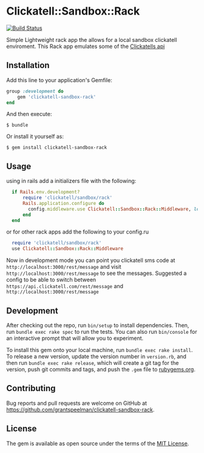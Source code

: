 # Clickatell::Sandbox::Rack

[![Build Status](https://travis-ci.org/grantspeelman/clickatell-sandbox-rack.svg?branch=master)](https://travis-ci.org/grantspeelman/clickatell-sandbox-rack)

Simple Lightweight rack app the allows for a local sandbox clickatell enviroment.
This Rack app emulates some of the [Clickatells api](https://www.clickatell.com/help/apidocs/)

## Installation

Add this line to your application's Gemfile:

```ruby
group :development do
    gem 'clickatell-sandbox-rack'
end
```

And then execute:

    $ bundle

Or install it yourself as:

    $ gem install clickatell-sandbox-rack

## Usage

using in rails add a initializers file with the following:

```ruby
  if Rails.env.development?
      require 'clickatell/sandbox/rack'
      Rails.application.configure do
        config.middleware.use Clickatell::Sandbox::Rack::Middleware, logger: Rails.logger
      end
  end
```
or for other rack apps add the following to your config.ru

```ruby
  require 'clickatell/sandbox/rack'
  use Clickatell::Sandbox::Rack::Middleware
```

Now in development mode you can point you clickatell sms code at `http://localhost:3000/rest/message` and
visit `http://localhost:3000/rest/message` to see the messages.
Suggested a config to be able to switch between `https://api.clickatell.com/rest/message` and `http://localhost:3000/rest/message`

## Development

After checking out the repo, run `bin/setup` to install dependencies. Then, run `bundle exec rake spec` to run the tests. You can also run `bin/console` for an interactive prompt that will allow you to experiment.

To install this gem onto your local machine, run `bundle exec rake install`. To release a new version, update the version number in `version.rb`, and then run `bundle exec rake release`, which will create a git tag for the version, push git commits and tags, and push the `.gem` file to [rubygems.org](https://rubygems.org).

## Contributing

Bug reports and pull requests are welcome on GitHub at https://github.com/grantspeelman/clickatell-sandbox-rack.


## License

The gem is available as open source under the terms of the [MIT License](http://opensource.org/licenses/MIT).

